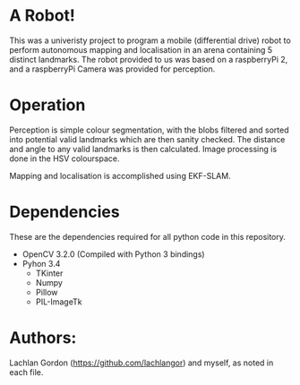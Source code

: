 # A Robot! 

This was a univeristy project to program a mobile (differential drive) robot to perform
autonomous mapping and localisation in an arena containing 5 distinct landmarks. The robot
provided to us was based on a raspberryPi 2, and a raspberryPi Camera was provided for perception.

# Operation

Perception is simple colour segmentation, with the blobs filtered and sorted into potential valid 
landmarks which are then sanity checked. The distance and angle to any valid landmarks is then calculated.
Image processing is done in the HSV colourspace.

Mapping and localisation is accomplished using EKF-SLAM.

# Dependencies

These are the dependencies required for all python code in this repository.

* OpenCV 3.2.0 (Compiled with Python 3 bindings)
* Pyhon 3.4
  * TKinter
  * Numpy
  * Pillow
  * PIL-ImageTk

# Authors:
Lachlan Gordon (https://github.com/lachlangor) and myself, as noted in each file.

